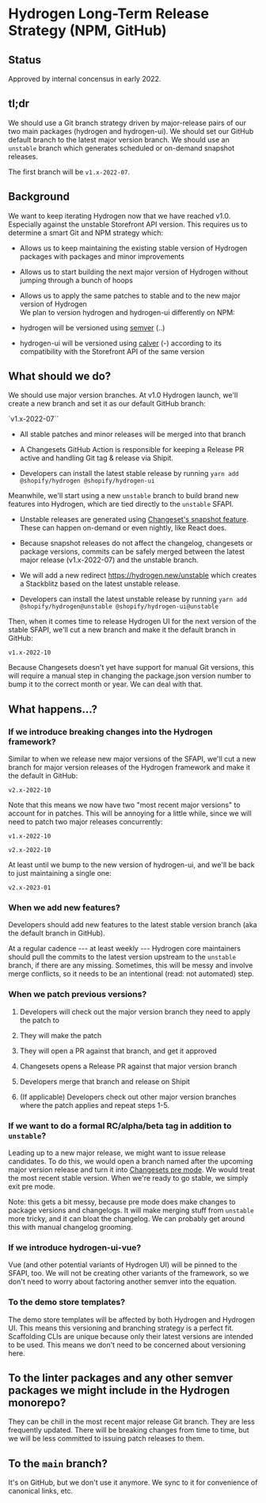 # Hydrogen Long-Term Release Strategy (NPM, GitHub)

## Status

Approved by internal concensus in early 2022.

## tl;dr

We should use a Git branch strategy driven by major-release pairs of our two main packages (hydrogen and hydrogen-ui). We should set our GitHub default branch to the latest major version branch. We should use an `unstable` branch which generates scheduled or on-demand snapshot releases.

The first branch will be `v1.x-2022-07`.

## Background

We want to keep iterating Hydrogen now that we have reached v1.0. Especially against the unstable Storefront API version. This requires us to determine a smart Git and NPM strategy which:

- Allows us to keep maintaining the existing stable version of Hydrogen packages with packages and minor improvements

- Allows us to start building the next major version of Hydrogen without jumping through a bunch of hoops

- Allows us to apply the same patches to stable and to the new major version of Hydrogen\
  We plan to version hydrogen and hydrogen-ui differently on NPM:

- hydrogen will be versioned using [semver](https://semver.org/) (<major>.<minor>.<patch>)

- hydrogen-ui will be versioned using [calver](https://calver.org/) (<year>-<month>) according to its compatibility with the Storefront API of the same version

## What should we do?

We should use major version branches. At v1.0 Hydrogen launch, we'll create a new branch and set it as our default GitHub branch:

`v1.x-2022-07``

- All stable patches and minor releases will be merged into that branch

- A Changesets GitHub Action is responsible for keeping a Release PR active and handling Git tag & release via Shipit.

- Developers can install the latest stable release by running `yarn add @shopify/hydrogen @shopify/hydrogen-ui`

Meanwhile, we'll start using a new `unstable` branch to build brand new features into Hydrogen, which are tied directly to the `unstable` SFAPI.

- Unstable releases are generated using [Changeset's snapshot feature](https://github.com/atlassian/changesets/blob/main/docs/snapshot-releases.md). These can happen on-demand or even nightly, like React does.

- Because snapshot releases do not affect the changelog, changesets or package versions, commits can be safely merged between the latest major release (v1.x-2022-07) and the unstable branch.

- We will add a new redirect <https://hydrogen.new/unstable> which creates a Stackblitz based on the latest unstable release.

- Developers can install the latest unstable release by running `yarn add @shopify/hydrogen@unstable @shopify/hydrogen-ui@unstable`

Then, when it comes time to release Hydrogen UI for the next version of the stable SFAPI, we'll cut a new branch and make it the default branch in GitHub:

`v1.x-2022-10`

Because Changesets doesn't yet have support for manual Git versions, this will require a manual step in changing the package.json version number to bump it to the correct month or year. We can deal with that.

## What happens...?

### If we introduce breaking changes into the Hydrogen framework?

Similar to when we release new major versions of the SFAPI, we'll cut a new branch for major version releases of the Hydrogen framework and make it the default in GitHub:

`v2.x-2022-10`

Note that this means we now have two "most recent major versions" to account for in patches. This will be annoying for a little while, since we will need to patch two major releases concurrently:

`v1.x-2022-10`

`v2.x-2022-10`

At least until we bump to the new version of hydrogen-ui, and we'll be back to just maintaining a single one:

`v2.x-2023-01`

### When we add new features?

Developers should add new features to the latest stable version branch (aka the default branch in GitHub).

At a regular cadence --- at least weekly --- Hydrogen core maintainers should pull the commits to the latest version upstream to the `unstable` branch, if there are any missing. Sometimes, this will be messy and involve merge conflicts, so it needs to be an intentional (read: not automated) step.

### When we patch previous versions?

1.  Developers will check out the major version branch they need to apply the patch to

2.  They will make the patch

3.  They will open a PR against that branch, and get it approved

4.  Changesets opens a Release PR against that major version branch

5.  Developers merge that branch and release on Shipit

6.  (If applicable) Developers check out other major version branches where the patch applies and repeat steps 1-5.

### If we want to do a formal RC/alpha/beta tag in addition to `unstable`?

Leading up to a new major release, we might want to issue release candidates. To do this, we would open a branch named after the upcoming major version release and turn it into [Changesets pre mode](https://github.com/atlassian/changesets/blob/main/docs/prereleases.md). We would treat the most recent stable version. When we're ready to go stable, we simply exit pre mode.

Note: this gets a bit messy, because pre mode does make changes to package versions and changelogs. It will make merging stuff from `unstable` more tricky, and it can bloat the changelog. We can probably get around this with manual changelog grooming.

### If we introduce hydrogen-ui-vue?

Vue (and other potential variants of Hydrogen UI) will be pinned to the SFAPI, too. We will not be creating other variants of the framework, so we don't need to worry about factoring another semver into the equation.

### To the demo store templates?

The demo store templates will be affected by both Hydrogen and Hydrogen UI. This means this versioning and branching strategy is a perfect fit. Scaffolding CLIs are unique because only their latest versions are intended to be used. This means we don't need to be concerned about versioning here.

## To the linter packages and any other semver packages we might include in the Hydrogen monorepo?

They can be chill in the most recent major release Git branch. They are less frequently updated. There will be breaking changes from time to time, but we will be less committed to issuing patch releases to them.

## To the `main` branch?

It's on GitHub, but we don't use it anymore. We sync to it for convenience of canonical links, etc.
